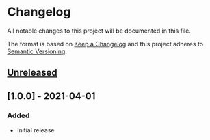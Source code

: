 # Changelog

All notable changes to this project will be documented in this file.

The format is based on [Keep a Changelog](http://keepachangelog.com/) and this project adheres to [Semantic Versioning](http://semver.org/).

## [Unreleased]

## [1.0.0] - 2021-04-01

### Added
- initial release

[Unreleased]: https://github.com/retail-red/magento-1/compare/1.0.0...HEAD
